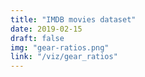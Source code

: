 ```yaml
---
title: "IMDB movies dataset"
date: 2019-02-15
draft: false
img: "gear-ratios.png"
link: "/viz/gear_ratios"
---
```


